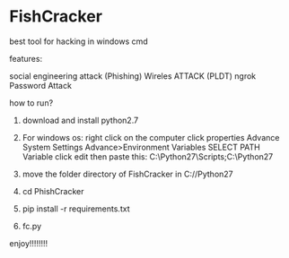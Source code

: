 # FishCracker

<blockquote class="imgur-embed-pub" lang="en" data-id="a/8UqVR8d"><a href="//imgur.com/8UqVR8d"></a></blockquote><script async src="//s.imgur.com/min/embed.js" charset="utf-8"></script>

best tool for hacking in windows cmd

features:

social engineering attack (Phishing)
Wireles ATTACK (PLDT)
ngrok
Password Attack



how to run?

1) download and install  python2.7

2) For windows os:
right click on the computer click properties Advance System Settings Advance>Environment Variables
SELECT PATH Variable click edit then paste this:  C:\Python27\Scripts;C:\Python27

3) move the folder directory of FishCracker in C://Python27



4) cd PhishCracker

5) pip install -r requirements.txt

6) fc.py

enjoy!!!!!!!!
